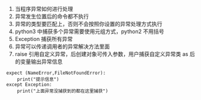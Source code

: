 1. 当程序异常如何进行处理
2. 异常发生位置后的命令都不执行
3. 异常的类型要匹配上，否则不会按照你设置的异常处理方式执行
4. python3 中捕获多个异常需要使用元组方式，python2 不用括号
5. Exception 捕获所有异常
6. 异常可以传递调用者的异常解决方法里面
7. raise 引用自定义异常，后创建对象可传入参数，用户捕获自定义异常类 as 后的变量输出异常信息

```
expect (NameError,FileNotFoundError):
    print("提示信息")
except Exception:
    print("上面异常没捕获到的都在这里捕获")
```
